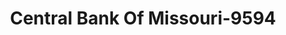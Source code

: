 ---
f_zip-code: 65301
f_state-code: MO
title: Central Bank Of Missouri-9594
f_phone: 660-829-2726
f_city-only: Sedalia
f_address: 1601 South Limit Avenue Sedalia
f_location-unique-id: '9594'
slug: central-bank-of-missouri-9594
updated-on: '2024-05-30T13:46:58.046Z'
created-on: '2024-05-30T13:36:59.803Z'
published-on: '2024-05-30T13:54:32.469Z'
f_city-state: cms/city/sedalia-mo.md
f_company: cms/company/central-bank-of-missouri.md
f_state: cms/state/missouri.md
layout: '[payday-loan].html'
tags: payday-loan
---